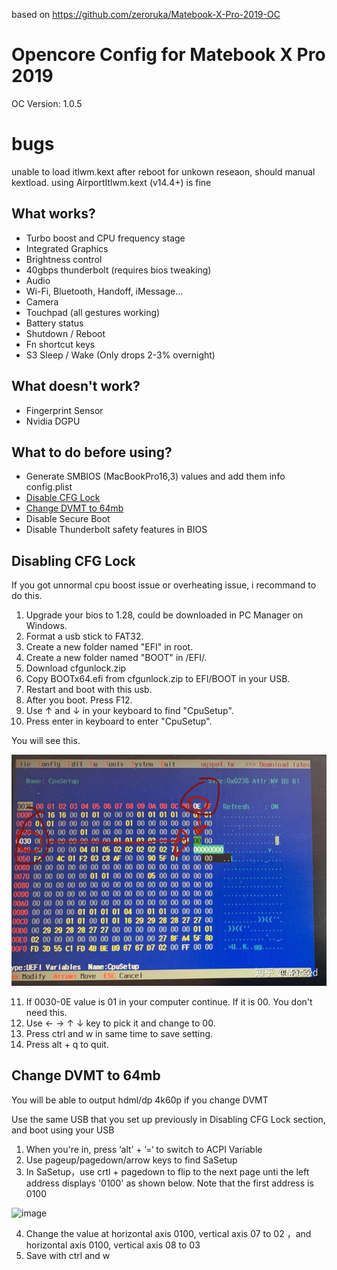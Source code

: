 based on https://github.com/zeroruka/Matebook-X-Pro-2019-OC
# Opencore Config for Matebook X Pro 2019
OC Version: 1.0.5

# bugs
unable to load itlwm.kext after reboot for unkown reseaon, should manual kextload. using AirportItlwm.kext (v14.4+) is fine

## What works?
- Turbo boost and CPU frequency stage
- Integrated Graphics
- Brightness control
- 40gbps thunderbolt (requires bios tweaking)
- Audio
- Wi-Fi, Bluetooth, Handoff, iMessage...
- Camera
- Touchpad (all gestures working)
- Battery status
- Shutdown / Reboot
- Fn shortcut keys
- S3 Sleep / Wake (Only drops 2-3% overnight)

## What doesn't work?
- Fingerprint Sensor
- Nvidia DGPU

## What to do before using?
- Generate SMBIOS (MacBookPro16,3) values and add them info config.plist
- [Disable CFG Lock](#disabling-cfg-lock)
- [Change DVMT to 64mb](#change-dvmt-to-64mb)
- Disable Secure Boot
- Disable Thunderbolt safety features in BIOS

## Disabling CFG Lock
If you got unnormal cpu boost issue or overheating issue, i recommand to do this.

1. Upgrade your bios to 1.28, could be downloaded in PC Manager on Windows.
2. Format a usb stick to FAT32.
3. Create a new folder named "EFI" in root.
4. Create a new folder named "BOOT" in /EFI/.
5. Download cfgunlock.zip
6. Copy BOOTx64.efi from cfgunlock.zip to EFI/BOOT in your USB.
7. Restart and boot with this usb.
8. After you boot. Press F12.
9. Use ↑ and ↓ in your keyboard to find "CpuSetup".
10. Press enter in keyboard to enter "CpuSetup".

You will see this.

![](https://github.com/yusufklncc/Huawei-Matebook-13-Hackintosh/blob/main/Images/CpuSetup.jpg)

11. If 0030-0E value is 01 in your computer continue. If it is 00. You don't need this.
12. Use ← → ↑ ↓ key to pick it and change to 00.
13. Press ctrl and w in same time to save setting.
14. Press alt + q to quit.

## Change DVMT to 64mb
You will be able to output hdml/dp 4k60p if you change DVMT

Use the same USB that you set up previously in Disabling CFG Lock section, and boot using your USB

1. When you're in, press ‘alt’ + ’=‘ to switch to ACPI Variable
2. Use pageup/pagedown/arrow keys to find SaSetup
3. In SaSetup，use crtl + pagedown to flip to the next page unti the left address displays '0100' as shown below. Note that the first address is 0100

![image](https://user-images.githubusercontent.com/89210318/229143618-1ef03155-b11d-4b45-9c94-945b398b0ee4.png)

4. Change the value at horizontal axis 0100, vertical axis 07 to 02 ，and horizontal axis 0100, vertical axis 08 to 03
5. Save with ctrl and w

